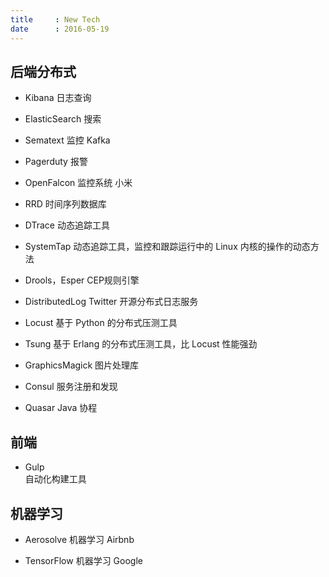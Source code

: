 ```yaml
---
title     : New Tech
date      : 2016-05-19
---
```



## 后端分布式
- Kibana
  日志查询

- ElasticSearch
  搜索

- Sematext
  监控 Kafka

- Pagerduty
  报警

- OpenFalcon
  监控系统 小米

- RRD
  时间序列数据库  

- DTrace
  动态追踪工具

- SystemTap
  动态追踪工具，监控和跟踪运行中的 Linux 内核的操作的动态方法

- Drools，Esper
  CEP规则引擎

- DistributedLog
  Twitter 开源分布式日志服务

- Locust
  基于 Python 的分布式压测工具

- Tsung
  基于 Erlang 的分布式压测工具，比 Locust 性能强劲

- GraphicsMagick
  图片处理库

- Consul
  服务注册和发现

- Quasar
  Java 协程


## 前端
- Gulp    
  自动化构建工具


## 机器学习
- Aerosolve
  机器学习 Airbnb

- TensorFlow
  机器学习 Google
